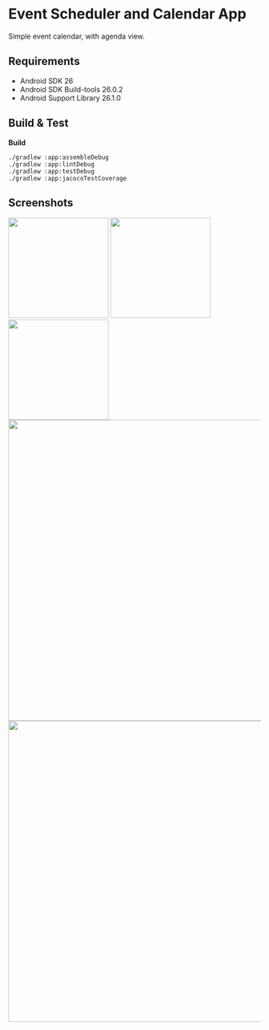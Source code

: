 # Event Scheduler and Calendar App
Simple event calendar, with agenda view.

## Requirements
* Android SDK 26
* Android SDK Build-tools 26.0.2
* Android Support Library 26.1.0

## Build & Test

**Build**

    ./gradlew :app:assembleDebug
    ./gradlew :app:lintDebug
    ./gradlew :app:testDebug
    ./gradlew :app:jacocoTestCoverage

## Screenshots

<img src="screenshots/1.png" width="200px" />
<img src="screenshots/2.png" width="200px" />
<img src="screenshots/3.png" width="200px" />
<img src="screenshots/4.png" width="600px" />
<img src="screenshots/5.png" width="600px" />
